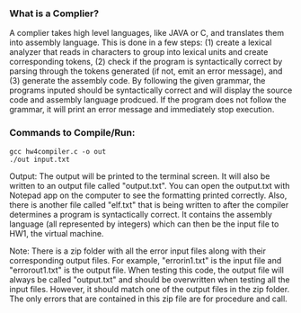 ### What is a Complier?
A complier takes high level languages, like JAVA or C, and translates them into assembly language. This is done in a few steps: (1) create a lexical analyzer that reads in characters to group into lexical units and create corresponding tokens, (2) check if the program is syntactically correct by parsing through the tokens generated (if not, emit an error message), and (3) generate the assembly code. By following the given grammar, the programs inputed should be syntactically correct and will display the source code and assembly language prodcued. If the program does not follow the grammar, it will print an error message and immediately stop execution.

### Commands to Compile/Run:
```
gcc hw4compiler.c -o out
./out input.txt
```

Output:
The output will be printed to the terminal screen. It will also be written to an output file called "output.txt". You can open the output.txt with Notepad app on the computer to see the formatting printed correctly. Also, there is another file called "elf.txt" that is being written to after the compiler determines a program is syntactically correct. It contains the assembly language (all represented by integers) which can then be the input file to HW1, the virtual machine.

Note:
There is a zip folder with all the error input files along with their corresponding output files. For example, "errorin1.txt" is the input file and "errorout1.txt" is the output file. When testing this code, the output file will always be called "output.txt" and should be overwritten when testing all the input files. However, it should match one of the output files in the zip folder. The only errors that are contained in this zip file are for procedure and call.
